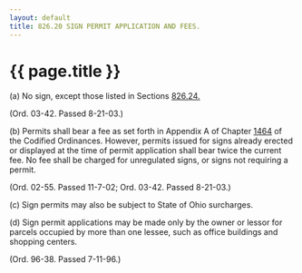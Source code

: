 ```yaml
---
layout: default 
title: 826.20 SIGN PERMIT APPLICATION AND FEES.
---
```


{{ page.title }}
================

​(a) No sign, except those listed in Sections [826.24.](3a854a95.html)

(Ord. 03-42. Passed 8-21-03.)

​(b) Permits shall bear a fee as set forth in Appendix A of Chapter
[1464](58d37b9c.html) of the Codified Ordinances. However, permits
issued for signs already erected or displayed at the time of permit
application shall bear twice the current fee. No fee shall be charged
for unregulated signs, or signs not requiring a permit.

(Ord. 02-55. Passed 11-7-02; Ord. 03-42. Passed 8-21-03.)

​(c) Sign permits may also be subject to State of Ohio surcharges.

​(d) Sign permit applications may be made only by the owner or lessor
for parcels occupied by more than one lessee, such as office buildings
and shopping centers.

(Ord. 96-38. Passed 7-11-96.)
